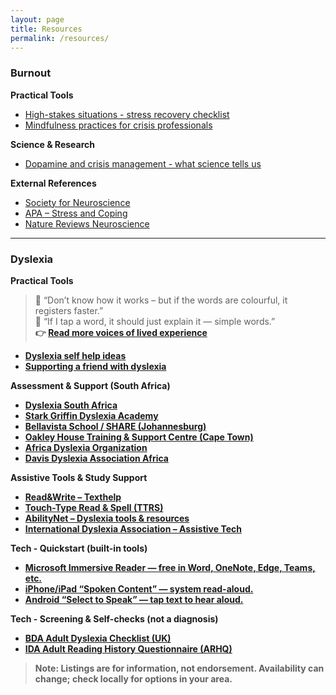 ```yaml
---
layout: page
title: Resources
permalink: /resources/
---
```


### Burnout
**Practical Tools**
- [High-stakes situations - stress recovery checklist](./burnout/high-stakes-situations-stress-recovery-checklist.pdf)
- [Mindfulness practices for crisis professionals](./burnout/mindfulness-practices-for-crisis-professionals.md)

**Science & Research**
- [Dopamine and crisis management - what science tells us](./burnout/Dopamine-and-crisis-management-science.md)

**External References**
- [Society for Neuroscience](https://www.sfn.org/)  
- [APA – Stress and Coping](https://www.apa.org/topics/stress)  
- [Nature Reviews Neuroscience](https://www.nature.com/nrn/)

---

### Dyslexia
**Practical Tools**
> 🌈 “Don’t know how it works – but if the words are colourful, it registers faster.”  
> 📖 “If I tap a word, it should just explain it — simple words.”<b>  
👉 [Read more voices of lived experience](./dyslexia/Voices-of-experience-dyslexia.md)
- [Dyslexia self help ideas](./dyslexia/Self-help-ideas-for-dyslexia.md)
- [Supporting a friend with dyslexia](./dyslexia/Supporting-a-friend-with-dyslexia.md)

**Assessment & Support (South Africa)**
- [Dyslexia South Africa](https://dyslexiasouthafrica.com/)  
- [Stark Griffin Dyslexia Academy](https://www.sgda.co.za/)  
- [Bellavista School / SHARE (Johannesburg)](https://bellavista.org.za/)  
- [Oakley House Training & Support Centre (Cape Town)](https://www.oakleyhouse.co.za/training_onlinecourses.html)  
- [Africa Dyslexia Organization](https://africadyslexia.org/)  
- [Davis Dyslexia Association Africa](https://www.ddaafrica.com/)

**Assistive Tools & Study Support**
- [Read&Write – Texthelp](https://www.texthelp.com/products/read-and-write-education/)  
- [Touch-Type Read & Spell (TTRS)](https://www.readandspell.com/)  
- [AbilityNet – Dyslexia tools & resources](https://abilitynet.org.uk/news-blogs/dyslexia-tools-software-and-free-resources)  
- [International Dyslexia Association – Assistive Tech](https://dyslexiaida.org/instructional-and-assistive-technology-maximizing-the-benefits-for-students-who-struggle/)


**Tech - Quickstart (built-in tools)**
- [Microsoft Immersive Reader — free in Word, OneNote, Edge, Teams, etc.](https://learn.microsoft.com/en-us/training/educator-center/product-guides/immersive-reader/)
- [iPhone/iPad “Spoken Content” — system read-aloud.](https://support.apple.com/guide/iphone/hear-whats-on-the-screen-or-typed-iph96b214f0/ios)
- [Android “Select to Speak” — tap text to hear aloud.](https://support.google.com/accessibility/android/answer/7349565)


**Tech - Screening & Self-checks (not a diagnosis)**
- [BDA Adult Dyslexia Checklist (UK)](https://www.bdadyslexia.org.uk/dyslexia/how-is-dyslexia-diagnosed/dyslexia-checklists)
- [IDA Adult Reading History Questionnaire (ARHQ) ](https://dyslexiaida.org/screening-for-dyslexia/dyslexia-screener-for-adults/)
 

> **Note:** Listings are for information, not endorsement. Availability can change; check locally for options in your area.